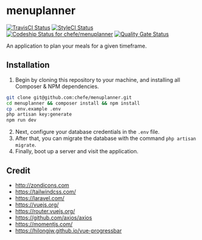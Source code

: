 # menuplanner
[![TravisCI Status](https://travis-ci.org/chefe/menuplanner.svg?branch=master)](https://travis-ci.org/chefe/menuplanner)
[![StyleCI Status](https://styleci.io/repos/119275915/shield?branch=master&style=flat)](https://styleci.io/repos/119275915)
[![Codeship Status for chefe/menuplanner](https://app.codeship.com/projects/00ecaf40-e808-0135-107c-1aa0b4e9b70e/status?branch=master)](https://app.codeship.com/projects/269621)
[![Quality Gate Status](https://sonarcloud.io/api/project_badges/measure?project=chefe_menuplanner&metric=alert_status)](https://sonarcloud.io/dashboard?id=chefe_menuplanner)

An application to plan your meals for a given timeframe.

## Installation
1. Begin by cloning this repository to your machine, and installing all Composer & NPM dependencies.

```bash
git clone git@github.com:chefe/menuplanner.git
cd menuplanner && composer install && npm install
cp .env.example .env
php artisan key:generate
npm run dev
```

2. Next, configure your database credentials in the `.env` file.
3. After that, you can migrate the database with the command `php artisan migrate`.
4. Finally, boot up a server and visit the application.

## Credit
* http://zondicons.com
* https://tailwindcss.com/
* https://laravel.com/
* https://vuejs.org/
* https://router.vuejs.org/
* https://github.com/axios/axios
* https://momentjs.com/
* https://hilongjw.github.io/vue-progressbar
